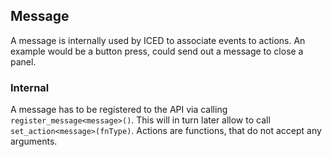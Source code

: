 ## Message
A message is internally used by ICED to associate events to actions. An example would be a button press, could send out a message to close a panel.
### Internal
A message has to be registered to the API via calling `register_message<message>()`. This will in turn later allow to call `set_action<message>(fnType)`. Actions are functions, that do not accept any arguments.